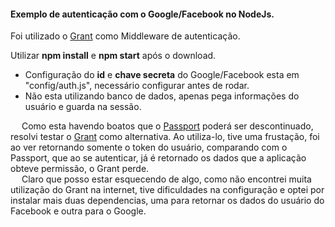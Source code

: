 <h4><b>Exemplo de autenticação com o Google/Facebook no NodeJs.</b></h4>

Foi utilizado o <a href="https://github.com/simov/grant">Grant</a> como Middleware de autenticação.

Utilizar <b>npm install</b> e <b>npm start</b> após o download.

* Configuração do <b>id</b> e <b>chave secreta</b> do Google/Facebook esta em "config/auth.js", necessário configurar antes de rodar.
* Não esta utilizando banco de dados, apenas pega informações do usuário e guarda na sessão.


&emsp; Como esta havendo boatos que o <a href="http://passportjs.org/">Passport</a> poderá ser descontinuado, resolvi testar o <a href="https://github.com/simov/grant">Grant</a> como alternativa. Ao utiliza-lo, tive uma frustação, foi ao ver retornando somente o token do usuário, comparando com o Passport, que ao se autenticar, já é retornado os dados que a aplicação obteve permissão, o Grant perde.<br/>
&emsp; Claro que posso estar esquecendo de algo, como não encontrei muita utilização do Grant na internet, tive dificuldades na configuração e optei por instalar mais duas dependencias, uma para retornar os dados do usuário do Facebook e outra para o Google.
